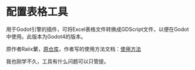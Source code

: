 # 配置表格工具

用于Godot引擎的插件，可将Excel表格文件转换成GDScript文件，以便在Godot中使用。此版本为Godot4的版本。

原作者Raiix蘩，[原仓库](https://github.com/rayxuln/Config-Table-Plugin)，作者写的使用方法文档：[使用方法](https://www.bilibili.com/read/cv1429700)

我也刚学不久，工具有什么问题可以只管提。